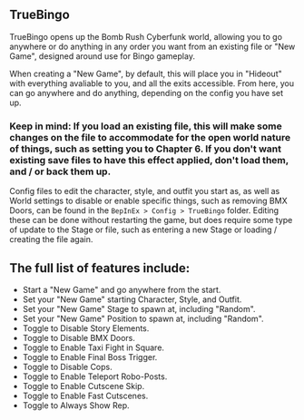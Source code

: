 ## TrueBingo
TrueBingo opens up the Bomb Rush Cyberfunk world, allowing you to go anywhere or do anything in any order you want from an existing file or "New Game", designed around use for Bingo gameplay.

When creating a "New Game", by default, this will place you in "Hideout" with everything avaliable to you, and all the exits accessible. From here, you can go anywhere and do anything, depending on the config you have set up.

### Keep in mind: If you load an existing file, this will make some changes on the file to accommodate for the open world nature of things, such as setting you to Chapter 6. If you don't want existing save files to have this effect applied, don't load them, and / or back them up.

Config files to edit the character, style, and outfit you start as, as well as World settings to disable or enable specific things, such as removing BMX Doors, can be found in the `BepInEx > Config > TrueBingo` folder. Editing these can be done without restarting the game, but does require some type of update to the Stage or file, such as entering a new Stage or loading / creating the file again.

## The full list of features include:
- Start a "New Game" and go anywhere from the start.
- Set your "New Game" starting Character, Style, and Outfit.
- Set your "New Game" Stage to spawn at, including "Random".
- Set your "New Game" Position to spawn at, including "Random".
- Toggle to Disable Story Elements.
- Toggle to Disable BMX Doors.
- Toggle to Enable Taxi Fight in Square.
- Toggle to Enable Final Boss Trigger.
- Toggle to Disable Cops.
- Toggle to Enable Teleport Robo-Posts.
- Toggle to Enable Cutscene Skip.
- Toggle to Enable Fast Cutscenes.
- Toggle to Always Show Rep.
